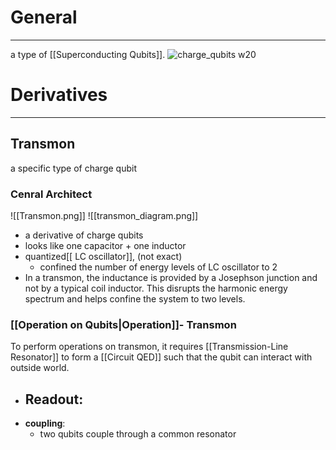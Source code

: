 # General 
---
a type of [[Superconducting Qubits]].
![charge_qubits w20](../../Attachments/charge%20qubits.png)

# Derivatives
---
## Transmon
a specific type of charge qubit
### Cenral Architect 
![[Transmon.png]]
![[transmon_diagram.png]]
- a derivative of charge qubits
- looks like one capacitor + one inductor
- quantized[[ LC oscillator]], (not exact)
	- confined the number of energy levels of LC oscillator to 2
- In a transmon, the inductance is provided by a Josephson junction and not by a typical coil inductor. This disrupts the harmonic energy spectrum and helps confine the system to two levels.

### [[Operation on Qubits|Operation]]- Transmon
To perform operations on transmon, it requires [[Transmission-Line Resonator]] to form a [[Circuit QED]] such that the qubit can interact with outside world.

- __Readout__:
	- 
- __coupling__:
	- two qubits couple through a common resonator